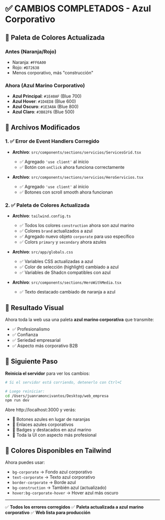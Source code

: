 # ✅ CAMBIOS COMPLETADOS - Azul Corporativo

## 🎨 Paleta de Colores Actualizada

### Antes (Naranja/Rojo)
- Naranja: `#FF6A00`
- Rojo: `#D72638`
- Menos corporativo, más "construcción"

### Ahora (Azul Marino Corporativo)
- **Azul Principal**: `#1E40AF` (Blue 700)
- **Azul Hover**: `#1D4ED8` (Blue 600)
- **Azul Oscuro**: `#1E3A8A` (Blue 800)
- **Azul Claro**: `#3B82F6` (Blue 500)

## 🔧 Archivos Modificados

### 1. ✅ Error de Event Handlers Corregido
- **Archivo**: `src/components/sections/servicios/ServicesGrid.tsx`
  - ✅ Agregado `'use client'` al inicio
  - ✅ Botón con `onClick` ahora funciona correctamente

- **Archivo**: `src/components/sections/servicios/HeroServicios.tsx`
  - ✅ Agregado `'use client'` al inicio
  - ✅ Botones con scroll smooth ahora funcionan

### 2. ✅ Paleta de Colores Actualizada
- **Archivo**: `tailwind.config.ts`
  - ✅ Todos los colores `construction` ahora son azul marino
  - ✅ Colores `brand` actualizados a azul
  - ✅ Agregado nuevo objeto `corporate` para uso específico
  - ✅ Colors `primary` y `secondary` ahora azules

- **Archivo**: `src/app/globals.css`
  - ✅ Variables CSS actualizadas a azul
  - ✅ Color de selección (highlight) cambiado a azul
  - ✅ Variables de Shadcn compatibles con azul

- **Archivo**: `src/components/sections/HeroWithMedia.tsx`
  - ✅ Texto destacado cambiado de naranja a azul

## 🎯 Resultado Visual

Ahora toda la web usa una paleta **azul marino corporativa** que transmite:
- ✅ Profesionalismo
- ✅ Confianza
- ✅ Seriedad empresarial
- ✅ Aspecto más corporativo B2B

## 🚀 Siguiente Paso

**Reinicia el servidor** para ver los cambios:

```bash
# Si el servidor está corriendo, detenerlo con Ctrl+C

# Luego reiniciar:
cd /Users/juanramoncivantos/Desktop/web_empresa
npm run dev
```

Abre http://localhost:3000 y verás:
- 🔵 Botones azules en lugar de naranjas
- 🔵 Enlaces azules corporativos
- 🔵 Badges y destacados en azul marino
- 🔵 Toda la UI con aspecto más profesional

## 📝 Colores Disponibles en Tailwind

Ahora puedes usar:
- `bg-corporate` → Fondo azul corporativo
- `text-corporate` → Texto azul corporativo
- `border-corporate` → Borde azul
- `bg-construction` → También azul (actualizado)
- `hover:bg-corporate-hover` → Hover azul más oscuro

---

✅ **Todos los errores corregidos**
✅ **Paleta actualizada a azul marino corporativo**
✅ **Web lista para producción**

